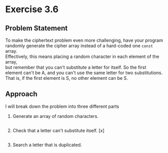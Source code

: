 # Exercise 3.6

## Problem Statement
To make the ciphertext problem even more challenging, have your program   
randomly generate the cipher array instead of a hard-coded one `const` array.  
Effectively, this means placing a random character in each element of the array,  
but remember that you can't substitute a letter for itself. So the first  
element can't be A, and you can't use the same letter for two substitutions.  
That is, if the first element is S, no other element can be S.

## Approach

I will break down the problem into three different parts

1. Generate an array of random characters.
```cpp
```
2. Check that a letter can't substitute itself. [x]
```cpp
```
3. Search a letter that is duplicated.
```cpp
```
